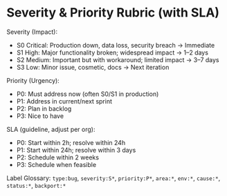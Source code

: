 # Severity & Priority Rubric (with SLA)

Severity (Impact):
- S0 Critical: Production down, data loss, security breach → Immediate
- S1 High: Major functionality broken; widespread impact → 1–2 days
- S2 Medium: Important but with workaround; limited impact → 3–7 days
- S3 Low: Minor issue, cosmetic, docs → Next iteration

Priority (Urgency):
- P0: Must address now (often S0/S1 in production)
- P1: Address in current/next sprint
- P2: Plan in backlog
- P3: Nice to have

SLA (guideline, adjust per org):
- P0: Start within 2h; resolve within 24h
- P1: Start within 24h; resolve within 3 days
- P2: Schedule within 2 weeks
- P3: Schedule when feasible

Label Glossary: `type:bug`, `severity:S*`, `priority:P*`, `area:*`, `env:*`, `cause:*`, `status:*`, `backport:*`
